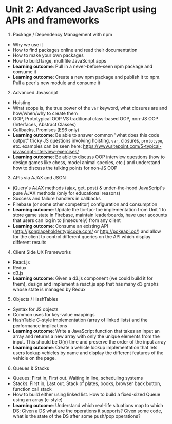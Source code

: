 # Unit 2: Advanced JavaScript using APIs and frameworks

1. Package / Dependency Management with npm
 - Why we use it
 - How to find packages online and read their documentation
 - How to make your own packages
 - How to build large, multifile JavaScript apps
 - **Learning outcome**: Pull in a never-before-seen npm package and consume it
 - **Learning outcome**: Create a new npm package and publish it to npm. Pull a peer's new module and consume it
2. Advanced Javascript
 - Hoisting
 - What scope is, the true power of the `var` keyword, what closures are and how/when/why to create them
 - OOP, Prototypical OOP VS traditional class-based OOP, non-JS OOP (Interfaces, Abstract Classes)
 - Callbacks, Promises (ES6 only)
 - **Learning outcome**: Be able to answer common "what does this code output" tricky JS questions involving hoisting, `var`, closures, `prototype`, etc. examples can be seen here: https://www.sitepoint.com/5-typical-javascript-interview-exercises/ 
 - **Learning outcome**: Be able to discuss OOP interview questions (how to design games like chess, model animal species, etc.) and understand how to discuss the talking points for non-JS OOP 
3. APIs via AJAX and JSON
 - jQuery's AJAX methods (ajax, get, post) & under-the-hood JavaScript's pure AJAX methods (only for educational reasons)
 - Success and failure handlers in callbacks
 - Firebase (or some other competitor) configuration and consumption
 - **Learning outcome**: Update the tic-tac-toe implementation from Unit 1 to store game state in Firebase, maintain leaderboards, have user accounts that users can log in to (insecurely) from any client
 - **Learning outcome**: Consume an existing API (http://jsonplaceholder.typicode.com/ or http://pokeapi.co/) and allow for the client to control different queries on the API which display different results
4. Client Side UX Frameworks
 - React.js
 - Redux
 - d3.js
 - **Learning outcome**: Given a d3.js component (we could build it for them), design and implement a react.js app that has many d3 graphs whose state is managed by Redux
5. Objects / HashTables
 - Syntax for JS objects
 - Common uses for key-value mappings
 - HashTable C-style implementation (array of linked lists) and the performance implications
 - **Learning outcome**: Write a JavaScript function that takes an input an array and returns a new array with only the unique elements from the input. This should be O(n) time and preserve the order of the input array
 - **Learning outcome**: Create a vehicle lookup implementation that lets users lookup vehicles by name and display the different features of the vehicle on the page.
6. Queues & Stacks
 - Queues: First in, First out. Waiting in line, scheduling systems
 - Stacks: First in, Last out. Stack of plates, books, browser back button, function call stack
 - How to build either using linked list. How to build a fixed-sized Queue using an array (c-style)
 - **Learning outcome**: Understand which real-life situations map to which DS; Given a DS what are the operations it supports? Given some code, what is the state of the DS after some push/pop operations?